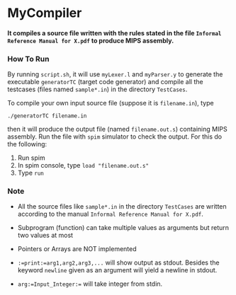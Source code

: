 # MyCompiler


#### It compiles a source file written with the rules stated in the file `Informal Reference Manual for X.pdf` to produce MIPS assembly.


### How To Run



By running `script.sh`, it will use `myLexer.l` and `myParser.y` to generate the executable `generatorTC` (target code generator) and compile all the testcases (files named `sample*.in`) in the directory `TestCases`.

To compile your own input source file (suppose it is `filename.in`), type

`./generatorTC filename.in`

then it will produce the output file (named `filename.out.s`) containing MIPS assembly. Run the file with `spim` simulator to check the output. For this do the following:

1. Run spim
2. In spim console, type
	`load "filename.out.s"`
3. Type `run`


### Note
*	All the source files like `sample*.in` in the directory `TestCases` are written according to the manual `Informal Reference Manual for X.pdf`.

*	Subprogram (function) can take multiple values as arguments but return two values at most

*	Pointers or Arrays are NOT implemented

*	`:=print:=arg1,arg2,arg3,...` will show output as stdout. Besides the keyword `newline` given as an argument will yield a newline in stdout.

*	`arg:=Input_Integer:=` will take integer from stdin.
